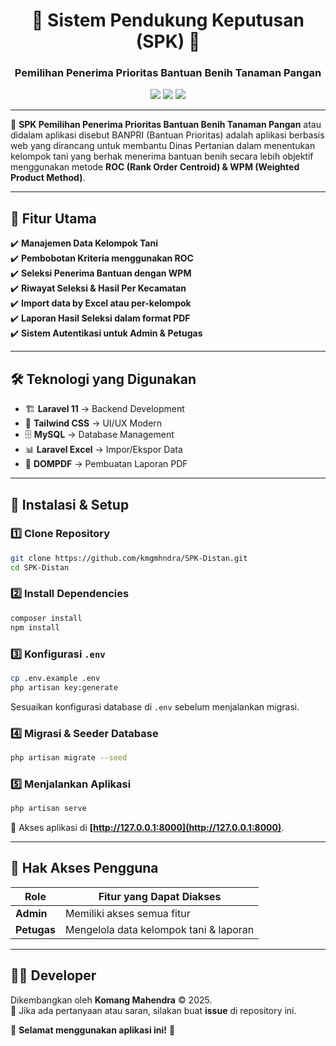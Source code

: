 <h1 align="center">🌾 Sistem Pendukung Keputusan (SPK) 🌾</h1>
<h3 align="center">Pemilihan Penerima Prioritas Bantuan Benih Tanaman Pangan</h3>

<p align="center">
  <img src="https://img.shields.io/badge/Laravel-11.x-red?style=flat&logo=laravel">
  <img src="https://img.shields.io/badge/TailwindCSS-3.x-blue?style=flat&logo=tailwind-css">
  <img src="https://img.shields.io/badge/MySQL-8.x-orange?style=flat&logo=mysql">
</p>

---

📌 **SPK Pemilihan Penerima Prioritas Bantuan Benih Tanaman Pangan** atau didalam aplikasi disebut BANPRI (Bantuan Prioritas) adalah aplikasi berbasis web yang dirancang untuk membantu Dinas Pertanian dalam menentukan kelompok tani yang berhak menerima bantuan benih secara lebih objektif menggunakan metode **ROC (Rank Order Centroid) & WPM (Weighted Product Method)**.

---

## 🚀 Fitur Utama

✔️ **Manajemen Data Kelompok Tani**  
✔️ **Pembobotan Kriteria menggunakan ROC**  
✔️ **Seleksi Penerima Bantuan dengan WPM**  
✔️ **Riwayat Seleksi & Hasil Per Kecamatan**  
✔️ **Import data by Excel atau per-kelompok**  
✔️ **Laporan Hasil Seleksi dalam format PDF**  
✔️ **Sistem Autentikasi untuk Admin & Petugas**  

---

## 🛠️ Teknologi yang Digunakan

- 🏗 **Laravel 11** → Backend Development  
- 🎨 **Tailwind CSS** → UI/UX Modern  
- 🗄 **MySQL** → Database Management  
- 📊 **Laravel Excel** → Impor/Ekspor Data  
- 📝 **DOMPDF** → Pembuatan Laporan PDF  

---

## 🔧 Instalasi & Setup

### 1️⃣ Clone Repository
```bash
git clone https://github.com/kmgmhndra/SPK-Distan.git
cd SPK-Distan
```

### 2️⃣ Install Dependencies
```bash
composer install
npm install
```

### 3️⃣ Konfigurasi `.env`
```bash
cp .env.example .env
php artisan key:generate
```
Sesuaikan konfigurasi database di `.env` sebelum menjalankan migrasi.

### 4️⃣ Migrasi & Seeder Database
```bash
php artisan migrate --seed
```

### 5️⃣ Menjalankan Aplikasi
```bash
php artisan serve
```
🔗 Akses aplikasi di **[http://127.0.0.1:8000](http://127.0.0.1:8000)**.

---

## 👥 Hak Akses Pengguna

| **Role**   | **Fitur yang Dapat Diakses** |
|-----------|----------------------------|
| **Admin**  | Memiliki akses semua fitur |
| **Petugas** | Mengelola data kelompok tani & laporan |

---


## 👨‍💻 Developer

Dikembangkan oleh **Komang Mahendra** © 2025.  
📩 Jika ada pertanyaan atau saran, silakan buat **issue** di repository ini.  

🚀 **Selamat menggunakan aplikasi ini!** 🎯

